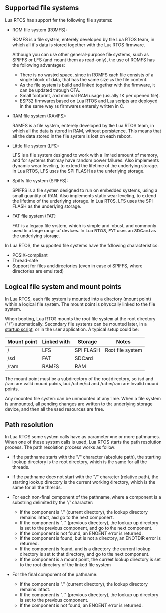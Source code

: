 ## Supported file systems

Lua RTOS has support for the following file systems:

* ROM file system (ROMFS):

  ROMFS is a file system, enterely developed by the Lua RTOS team, in which all it's data is stored together with the Lua RTOS firmware.

  Although you can use other general-purpose file systems, such as SPIFFS or LFS (and mount them as read-only), the use of ROMFS has the following advantages:

  * There is no wasted space, since in ROMFS each file consists of a single block of data, that has the same size as the file content.
  * As the file system is build and linked together with the firmware, it can be updated through OTA.
  * Small footprint, and minimal RAM usage (usually 1K per opened file).
  * ESP32 firmwares based on Lua RTOS and Lua scripts are deployed in the same way as firmwares enterely written in C.

* RAM file system (RAMFS):

  RAMFS is a file system, enterely developed by the Lua RTOS team, in which all the data is stored in RAM, without persistence. This means that all the data stored in the file system is lost on each reboot.

* Little file system (LFS):

  LFS is a file system designed to work with a limited amount of memory, and for systems that may have random power failures. Also implements dynamic wear leveling, to extend the lifetime of the underlying storage. In Lua RTOS, LFS uses the SPI FLASH as the underlying storage.
  
* Spiffs file system (SPIFFS):

  SPIFFS is a file system designed to run on embedded systems, using a small quantity of RAM. Also implements static wear leveling, to extend the lifetime of the underlying storage. In Lua RTOS, LFS uses the SPI FLASH as the underlying storage.

* FAT file system (FAT):

  FAT is a legacy file system, which is simple and robust, and commonly used in a large range of devices. In Lua RTOS, FAT uses an SDCard as the underlying storage.

In Lua RTOS, the supported file systems have the following characteristics:

* POSIX-compliant
* Thread-safe
* Support for files and directories (even in case of SPIFFS, where directories are emulated)

## Logical file system and mount points

In Lua RTOS, each file system is mounted into a directory (mount point) within a logical file system. The mount point is physically linked to the file system.

When booting, Lua RTOS mounts the root file system at the root directory ("/") automatically. Secondary file systems can be mounted later, in a [startup script](https://github.com/whitecatboard/Lua-RTOS-ESP32/wiki/Startup-scripts), or in the user application. A typical setup could be:

| Mount point | Linked with | Storage   | Notes   
|-------------|-------------|-----------|------------------|
| /           | LFS         | SPI FLASH | Root file system |
| /sd         | FAT         | SDCard    |
| /ram        | RAMFS       | RAM       |

The mount point must be a subdirectory of the root directory, so /sd and /ram are valid mount points, but /other/sd and /other/ram are invalid mount points.

Any mounted file system can be unmounted at any time. When a file system is unmounted, all pending changes are written to the underlying storage device, and then all the used resources are free.

## Path resolution

In Lua RTOS some system calls have as parameter one or more pathnames. When one of these system calls is used, Lua RTOS starts the path resolution process. The path resolution process works as follow:

* If the pathname starts with the "/" character (absolute path), the starting lookup directory is the root directory, which is the same for all the threads.

* If the pathname does not start with the "/" character (relative path), the starting lookup directory is the current working directory, which is the same for all the threads.

* For each non-final component of the pathname, where a component is a substring delimited by the '/' character:

  - If the component is "." (current directory), the lookup directory remains intact, and go to the next component.
  - If the component is ".." (previous directory), the lookup up directory is set to the previous component, and go to the next component.
  - If the component is not found, an ENOENT error is returned.
  - If the component is found, but is not a directory, an ENOTDIR error is returned.
  - If the component is found, and is a directory, the current lookup directory is set to that directory, and go to the next component.
  - If the component is a mount point, the current lookup directory is set to the root directory of the linked file system.

* For the final component of the pathname:

  - If the component is "." (current directory), the lookup directory remains intact.
  - If the component is ".." (previous directory), the lookup up directory is set to the previous component.
  - If the component is not found, an ENOENT error is returned.
